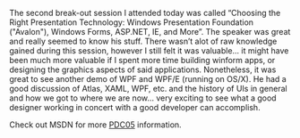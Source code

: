 The second break-out session I attended today was called “Choosing the Right Presentation Technology: Windows
Presentation Foundation ("Avalon"), Windows Forms, ASP.NET, IE, and More”.  The speaker was great and really seemed to
know his stuff.  There wasn’t alot of raw knowledge gained during this session, however I still felt it was valuable…
it might have been much more valuable if I spent more time building winform apps, or designing the graphics aspects of
said applications.  Nonetheless, it was great to see another demo of WPF and WPF/E (running on OS/X).  He had a good
discussion of Atlas, XAML, WPF, etc. and the history of UIs in general and how we got to where we are now… very
exciting to see what a good designer working in concert with a good developer can accomplish.

Check out MSDN for more [PDC05](http://msdn.microsoft.com/events/pdc) information.